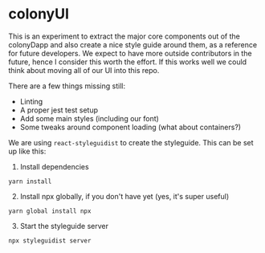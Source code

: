 # colonyUI

This is an experiment to extract the major core components out of the colonyDapp and also create a nice style guide around them, as a reference for future developers. We expect to have more outside contributors in the future, hence I consider this worth the effort. If this works well we could think about moving all of our UI into this repo.

There are a few things missing still:

- Linting
- A proper jest test setup
- Add some main styles (including our font)
- Some tweaks around component loading (what about containers?)

We are using `react-styleguidist` to create the styleguide. This can be set up like this:

1. Install dependencies

  ```
  yarn install
  ```

2. Install npx globally, if you don't have yet (yes, it's super useful)

  ```
  yarn global install npx
  ```

3. Start the styleguide server

  ```
  npx styleguidist server
  ```
